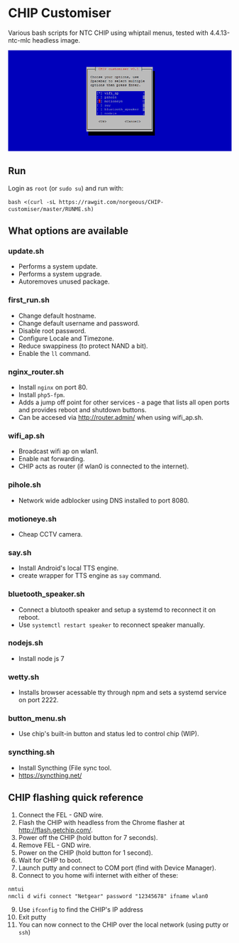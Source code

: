 # CHIP Customiser
Various bash scripts for NTC CHIP using whiptail menus, tested with 4.4.13-ntc-mlc headless image.

![ScreenShot](preview.png)

## Run
Login as `root` (or `sudo su`) and run with:
```
bash <(curl -sL https://rawgit.com/norgeous/CHIP-customiser/master/RUNME.sh)
```

## What options are available

### update.sh
* Performs a system update.
* Performs a system upgrade.
* Autoremoves unused package.

### first_run.sh
* Change default hostname.
* Change default username and password.
* Disable root password.
* Configure Locale and Timezone.
* Reduce swappiness (to protect NAND a bit).
* Enable the `ll` command.

### nginx_router.sh
* Install `nginx` on port 80.
* Install `php5-fpm`.
* Adds a jump off point for other services - a page that lists all open ports and provides reboot and shutdown buttons.
* Can be accesed via http://router.admin/ when using wifi_ap.sh.

### wifi_ap.sh
* Broadcast wifi ap on wlan1.
* Enable nat forwarding.
* CHIP acts as router (if wlan0 is connected to the internet).

### pihole.sh
* Network wide adblocker using DNS installed to port 8080.

### motioneye.sh
* Cheap CCTV camera.

### say.sh
* Install Android's local TTS engine.
* create wrapper for TTS engine as `say` command.

### bluetooth_speaker.sh
* Connect a blutooth speaker and setup a systemd to reconnect it on reboot.
* Use `systemctl restart speaker` to reconnect speaker manually.

### nodejs.sh
* Install node js 7

### wetty.sh
* Installs browser acessable tty through npm and sets a systemd service on port 2222.

### button_menu.sh
* Use chip's built-in button and status led to control chip (WIP).

### syncthing.sh
* Install Syncthing (File sync tool.
* https://syncthing.net/


## CHIP flashing quick reference
1. Connect the FEL - GND wire.
2. Flash the CHIP with headless from the Chrome flasher at http://flash.getchip.com/.
3. Power off the CHIP (hold button for 7 seconds).
4. Remove FEL - GND wire.
5. Power on the CHIP (hold button for 1 second).
6. Wait for CHIP to boot.
7. Launch putty and connect to COM port (find with Device Manager).
8. Connect to you home wifi internet with either of these:
```
nmtui
nmcli d wifi connect "Netgear" password "12345678" ifname wlan0
```
9. Use `ifconfig` to find the CHIP's IP address
10. Exit putty
11. You can now connect to the CHIP over the local network (using putty or `ssh`)
